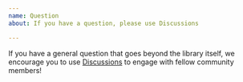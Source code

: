 ```yaml
---
name: Question
about: If you have a question, please use Discussions

---
```


If you have a general question that goes beyond the library itself, we encourage you to use [Discussions](https://github.com//discussions)
to engage with fellow community members!
